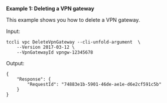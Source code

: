 **Example 1: Deleting a VPN gateway**

This example shows you how to delete a VPN gateway.

Input: 

```
tccli vpc DeleteVpnGateway --cli-unfold-argument  \
    --Version 2017-03-12 \
    --VpnGatewayId vpngw-12345678
```

Output: 
```
{
    "Response": {
        "RequestId": "74883e1b-5901-46de-ae1e-d6e2cf591c5b"
    }
}
```

